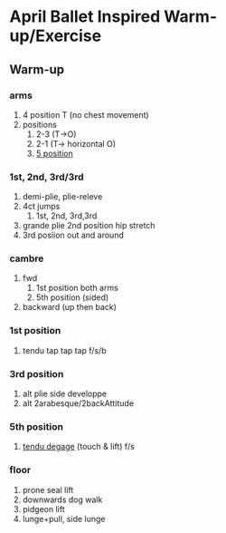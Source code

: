 # April Ballet Inspired Warm-up/Exercise
## Warm-up
### arms
1. 4 position T (no chest movement)
1. positions
    1. 2-3 (T->O)
    1. 2-1 (T-> horizontal O)
    1. [5 position](https://www.youtube.com/watch?v=dAKfOX0xoLs)
### 1st, 2nd, 3rd/3rd
1. demi-plie, plie-releve
1. 4ct jumps
    1. 1st, 2nd, 3rd,3rd
1. grande plie 2nd position hip stretch
1. 3rd posiion out and around
### cambre
1. fwd
    1. 1st position both arms
    2. 5th position (sided)
2. backward (up then back)
### 1st position
1. tendu tap tap tap f/s/b
### 3rd position
1. alt plie side developpe
1. alt 2arabesque/2backAttitude

### 5th position
1. [tendu degage](https://www.youtube.com/watch?v=MeU_hBfQ3lM) (touch & lift) f/s

### floor
1. prone seal lift
1. downwards dog walk
1. pidgeon lift
1. lunge+pull, side lunge
